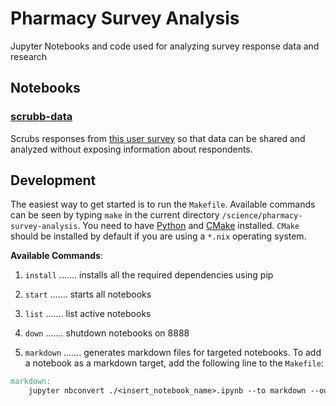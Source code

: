 # Pharmacy Survey Analysis

Jupyter Notebooks and code used for analyzing survey response data and research

## Notebooks

### [scrubb-data](./scrubb-data.md)

Scrubs responses from [this user survey](https://forms.gle/eAuL3qxnduBxRRyG7) so that data can be shared and analyzed without exposing information about respondents.

## Development

The easiest way to get started is to run the `Makefile`. Available commands can be seen by typing `make` in the current directory `/science/pharmacy-survey-analysis`. You need to have [Python](https://www.python.org/downloads/) and [CMake](https://cmake.org/) installed. `CMake` should be installed by default if you are using a `*.nix` operating system.

**Available Commands**:

1. `install` ....... installs all the required dependencies using pip

2. `start` ....... starts all notebooks

3. `list` ....... list active notebooks

4. `down` ....... shutdown notebooks on 8888

5. `markdown` ....... generates markdown files for targeted notebooks. To add a notebook as a markdown target, add the following line to the `Makefile`:

```Makefile
markdown:
	jupyter nbconvert ./<insert_notebook_name>.ipynb --to markdown --output <insert_notebook_name>.md
```
